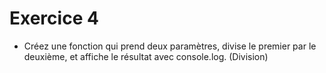 # Exercice 4

- Créez une fonction qui prend deux paramètres, divise le premier par le deuxième, et affiche le résultat avec console.log. (Division)
